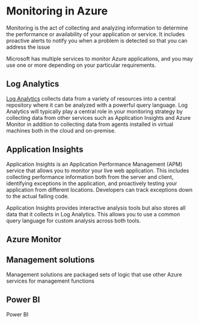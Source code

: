 

# Monitoring in Azure

Monitoring is the act of collecting and analyzing information to determine the performance or availability of your application or service.  It includes proactive alerts to notify you when a problem is detected so that you can address the issue 

Microsoft has multiple services to monitor Azure applications, and you may use one or more depending on your particular requirements.  


## Log Analytics
[Log Analytics](http://azure.microsoft.com/documentation/services/log-analytics) collects data from a variety of resources into a central repository where it can be analyzed with a powerful query language.  Log Analytics will typically play a central role in your monitoring strategy by collecting data from other services such as Application Insights and Azure Monitor in addition to collecting data from agents installed in virtual machines both in the cloud and on-premise.

## Application Insights
Application Insights is an Application Performance Management (APM) service that allows you to monitor your live web application.  This includes collecting performance information both from the server and client, identifying exceptions in the application, and proactively testing your application from different locations.  Developers can track exceptions down to the actual failing code.

Application Insights provides interactive analysis tools but also stores all data that it collects in Log Analytics.  This allows you to use a common query language for custom analysis across both tools.  

## Azure Monitor


## Management solutions
Management solutions are packaged sets of logic that use other Azure services for management functions 


## Power BI
Power BI 